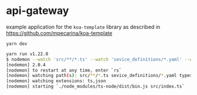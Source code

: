 # api-gateway

example application for the `koa-template` library as described in https://github.com/mpecarina/koa-template

`yarn dev`

```sh
yarn run v1.22.0
$ nodemon --watch 'src/**/*.ts' --watch 'sevice_definitions/*.yaml' --watch 'types/*.d.ts' --exec './node_modules/ts-node/dist/bin.js' src/index.ts
[nodemon] 2.0.4
[nodemon] to restart at any time, enter `rs`
[nodemon] watching path(s): src/**/*.ts sevice_definitions/*.yaml types/*.d.ts
[nodemon] watching extensions: ts,json
[nodemon] starting `./node_modules/ts-node/dist/bin.js src/index.ts`
```
